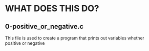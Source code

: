 # WHAT DOES THIS DO?

## 0-positive_or_negative.c
This file is used to create a program that prints out variables whether positive or negative
